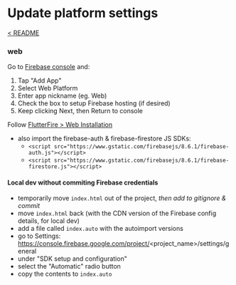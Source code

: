 # Update platform settings

[< README](../README.md)

### web 

Go to [Firebase console](https://console.firebase.google.com/) and:
1. Tap "Add App"
2. Select Web Platform 
3. Enter app nickname (eg. Web)
4. Check the box to setup Firebase hosting (if desired)
5. Keep clicking Next, then Return to console

Follow [FlutterFire > Web Installation](https://firebase.flutter.dev/docs/installation/web)
- also import the firebase-auth & firebase-firestore JS SDKs: 
  - `<script src="https://www.gstatic.com/firebasejs/8.6.1/firebase-auth.js"></script>`
  - `<script src="https://www.gstatic.com/firebasejs/8.6.1/firebase-firestore.js"></script>`

#### Local dev without commiting Firebase credentials

- temporarily move `index.html` out of the project, *then add to gitignore & commit*
- move `index.html` back (with the CDN version of the Firebase config details, for local dev)
- add a file called `index.auto` with the autoimport versions 
- go to Settings: https://console.firebase.google.com/project/<project_name>/settings/general 
- under "SDK setup and configuration" 
- select the "Automatic" radio button
- copy the contents to `index.auto`
